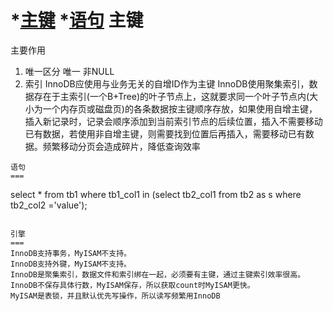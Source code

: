 *[主键](#主键)
*[语句](#语句)
主键
===
主要作用
1. 唯一区分
	唯一
	非NULL
2. 索引
	InnoDB应使用与业务无关的自增ID作为主键
	InnoDB使用聚集索引，数据存在于主索引(一个B+Tree)的叶子节点上，这就要求同一个叶子节点内(大小为一个内存页或磁盘页)的各条数据按主键顺序存放，如果使用自增主键，插入新记录时，记录会顺序添加到当前索引节点的后续位置，插入不需要移动已有数据，若使用非自增主键，则需要找到位置后再插入，需要移动已有数据。频繁移动分页会造成碎片，降低查询效率


```
语句
===
```
select * from tb1 where tb1_col1 in (select tb2_col1 from tb2 as s where tb2_col2 ='value');
```

引擎
===
InnoDB支持事务，MyISAM不支持。
InnoDB支持外键，MyISAM不支持。
InnoDB是聚集索引，数据文件和索引绑在一起，必须要有主键，通过主键索引效率很高。
InnoDB不保存具体行数，MyISAM保存，所以获取count时MyISAM更快。
MyISAM是表锁，并且默认优先写操作，所以读写频繁用InnoDB
